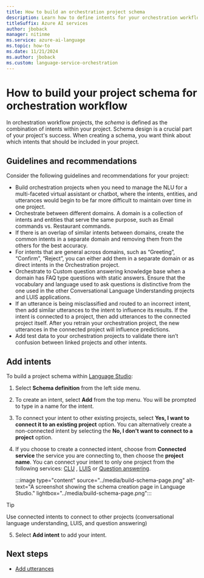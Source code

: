```yaml
---
title: How to build an orchestration project schema
description: Learn how to define intents for your orchestration workflow project.
titleSuffix: Azure AI services
author: jboback
manager: nitinme
ms.service: azure-ai-language
ms.topic: how-to
ms.date: 11/21/2024
ms.author: jboback
ms.custom: language-service-orchestration
---
```


# How to build your project schema for orchestration workflow
 
In orchestration workflow projects, the *schema* is defined as the combination of intents within your project. Schema design is a crucial part of your project's success. When creating a schema, you want think about which intents that should be included in your project.

## Guidelines and recommendations

Consider the following guidelines and recommendations for your project:

*	Build orchestration projects when you need to manage the NLU for a multi-faceted virtual assistant or chatbot, where the intents, entities, and utterances would begin to be far more difficult to maintain over time in one project.
*	Orchestrate between different domains. A domain is a collection of intents and entities that serve the same purpose, such as Email commands vs. Restaurant commands.
*	If there is an overlap of similar intents between domains, create the common intents in a separate domain and removing them from the others for the best accuracy.
*	For intents that are general across domains, such as “Greeting”, “Confirm”, “Reject”, you can either add them in a separate domain or as direct intents in the Orchestration project. 
*	Orchestrate to Custom question answering knowledge base when a domain has FAQ type questions with static answers. Ensure that the vocabulary and language used to ask questions is distinctive from the one used in the other Conversational Language Understanding projects and LUIS applications.
*	If an utterance is being misclassified and routed to an incorrect intent, then add similar utterances to the intent to influence its results. If the intent is connected to a project, then add utterances to the connected project itself. After you retrain your orchestration project, the new utterances in the connected project will influence predictions.
*	Add test data to your orchestration projects to validate there isn’t confusion between linked projects and other intents.


## Add intents

To build a project schema within [Language Studio](https://aka.ms/languageStudio):

1. Select **Schema definition** from the left side menu.

2. To create an intent, select **Add** from the top menu. You will be prompted to type in a name for the intent.

3. To connect your intent to other existing projects, select **Yes, I want to connect it to an existing project** option. You can alternatively create a non-connected intent by selecting the **No, I don't want to connect to a project** option. 

4. If you choose to create a connected intent, choose from **Connected service** the service you are connecting to, then choose the **project name**. You can connect your intent to only one project from the following services: [CLU](../../conversational-language-understanding/overview.md) , [LUIS](../../../luis/what-is-luis.md) or [Question answering](../../question-answering/overview.md).
  
   :::image type="content" source="../media/build-schema-page.png" alt-text="A screenshot showing the schema creation page in Language Studio." lightbox="../media/build-schema-page.png":::
   
> [!TIP]
> Use connected intents to connect to other projects (conversational language understanding, LUIS, and question answering)
   
5. Select **Add intent** to add your intent.
 
## Next steps

* [Add utterances](tag-utterances.md)

